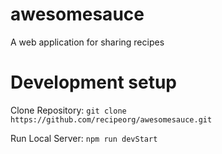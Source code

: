 # awesomesauce
A web application for sharing recipes

# Development setup

Clone Repository:
`git clone https://github.com/recipeorg/awesomesauce.git`

Run Local Server:
`npm run devStart`
